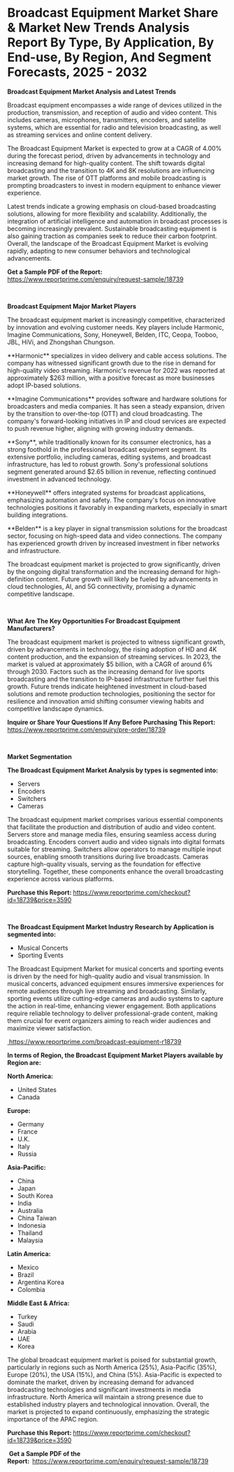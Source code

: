 <p><h1>Broadcast Equipment Market Share & Market New Trends Analysis Report By Type, By Application, By End-use, By Region, And Segment Forecasts, 2025 - 2032</h1></p><p><strong>Broadcast Equipment Market Analysis and Latest Trends</strong></p>
<p><p>Broadcast equipment encompasses a wide range of devices utilized in the production, transmission, and reception of audio and video content. This includes cameras, microphones, transmitters, encoders, and satellite systems, which are essential for radio and television broadcasting, as well as streaming services and online content delivery.</p><p>The Broadcast Equipment Market is expected to grow at a CAGR of 4.00% during the forecast period, driven by advancements in technology and increasing demand for high-quality content. The shift towards digital broadcasting and the transition to 4K and 8K resolutions are influencing market growth. The rise of OTT platforms and mobile broadcasting is prompting broadcasters to invest in modern equipment to enhance viewer experience.</p><p>Latest trends indicate a growing emphasis on cloud-based broadcasting solutions, allowing for more flexibility and scalability. Additionally, the integration of artificial intelligence and automation in broadcast processes is becoming increasingly prevalent. Sustainable broadcasting equipment is also gaining traction as companies seek to reduce their carbon footprint. Overall, the landscape of the Broadcast Equipment Market is evolving rapidly, adapting to new consumer behaviors and technological advancements.</p></p>
<p><strong>Get a Sample PDF of the Report:&nbsp;</strong> <a href="https://www.reportprime.com/enquiry/request-sample/18739?utm_campaign=4599&utm_medium=2&utm_source=Github&utm_content=ia&utm_term=18052025&utm_id=broadcast-equipment">https://www.reportprime.com/enquiry/request-sample/18739</a></p>
<p>&nbsp;</p>
<p><strong>Broadcast Equipment Major Market Players</strong></p>
<p><p>The broadcast equipment market is increasingly competitive, characterized by innovation and evolving customer needs. Key players include Harmonic, Imagine Communications, Sony, Honeywell, Belden, ITC, Ceopa, Tooboo, JBL, HiVi, and Zhongshan Chungson.</p><p>**Harmonic** specializes in video delivery and cable access solutions. The company has witnessed significant growth due to the rise in demand for high-quality video streaming. Harmonic's revenue for 2022 was reported at approximately $263 million, with a positive forecast as more businesses adopt IP-based solutions.</p><p>**Imagine Communications** provides software and hardware solutions for broadcasters and media companies. It has seen a steady expansion, driven by the transition to over-the-top (OTT) and cloud broadcasting. The company's forward-looking initiatives in IP and cloud services are expected to push revenue higher, aligning with growing industry demands.</p><p>**Sony**, while traditionally known for its consumer electronics, has a strong foothold in the professional broadcast equipment segment. Its extensive portfolio, including cameras, editing systems, and broadcast infrastructure, has led to robust growth. Sony's professional solutions segment generated around $2.65 billion in revenue, reflecting continued investment in advanced technology.</p><p>**Honeywell** offers integrated systems for broadcast applications, emphasizing automation and safety. The company's focus on innovative technologies positions it favorably in expanding markets, especially in smart building integrations.</p><p>**Belden** is a key player in signal transmission solutions for the broadcast sector, focusing on high-speed data and video connections. The company has experienced growth driven by increased investment in fiber networks and infrastructure.</p><p>The broadcast equipment market is projected to grow significantly, driven by the ongoing digital transformation and the increasing demand for high-definition content. Future growth will likely be fueled by advancements in cloud technologies, AI, and 5G connectivity, promising a dynamic competitive landscape.</p></p>
<p>&nbsp;</p>
<p><strong>What Are The Key Opportunities For Broadcast Equipment Manufacturers?</strong></p>
<p><p>The broadcast equipment market is projected to witness significant growth, driven by advancements in technology, the rising adoption of HD and 4K content production, and the expansion of streaming services. In 2023, the market is valued at approximately $5 billion, with a CAGR of around 6% through 2030. Factors such as the increasing demand for live sports broadcasting and the transition to IP-based infrastructure further fuel this growth. Future trends indicate heightened investment in cloud-based solutions and remote production technologies, positioning the sector for resilience and innovation amid shifting consumer viewing habits and competitive landscape dynamics.</p></p>
<p><strong>Inquire or Share Your Questions If Any Before Purchasing This Report:</strong> <a href="https://www.reportprime.com/enquiry/pre-order/18739?utm_campaign=4599&utm_medium=2&utm_source=Github&utm_content=ia&utm_term=18052025&utm_id=broadcast-equipment">https://www.reportprime.com/enquiry/pre-order/18739</a></p>
<p>&nbsp;</p>
<p><strong>Market Segmentation</strong></p>
<p><strong>The Broadcast Equipment Market Analysis by types is segmented into:</strong></p>
<p><ul><li>Servers</li><li>Encoders</li><li>Switchers</li><li>Cameras</li></ul></p>
<p><p>The broadcast equipment market comprises various essential components that facilitate the production and distribution of audio and video content. Servers store and manage media files, ensuring seamless access during broadcasting. Encoders convert audio and video signals into digital formats suitable for streaming. Switchers allow operators to manage multiple input sources, enabling smooth transitions during live broadcasts. Cameras capture high-quality visuals, serving as the foundation for effective storytelling. Together, these components enhance the overall broadcasting experience across various platforms.</p></p>
<p><strong>Purchase this Report:&nbsp;</strong><a href="https://www.reportprime.com/checkout?id=18739&price=3590&utm_campaign=4599&utm_medium=2&utm_source=Github&utm_content=ia&utm_term=18052025&utm_id=broadcast-equipment">https://www.reportprime.com/checkout?id=18739&price=3590</a></p>
<p>&nbsp;</p>
<p><strong>The Broadcast Equipment Market Industry Research by Application is segmented into:</strong></p>
<p><ul><li>Musical Concerts</li><li>Sporting Events</li></ul></p>
<p><p>The Broadcast Equipment Market for musical concerts and sporting events is driven by the need for high-quality audio and visual transmission. In musical concerts, advanced equipment ensures immersive experiences for remote audiences through live streaming and broadcasting. Similarly, sporting events utilize cutting-edge cameras and audio systems to capture the action in real-time, enhancing viewer engagement. Both applications require reliable technology to deliver professional-grade content, making them crucial for event organizers aiming to reach wider audiences and maximize viewer satisfaction.</p></p>
<p><a href="https://www.reportprime.com/broadcast-equipment-r18739?utm_campaign=4599&utm_medium=2&utm_source=Github&utm_content=ia&utm_term=18052025&utm_id=broadcast-equipment">&nbsp;https://www.reportprime.com/broadcast-equipment-r18739</a></p>
<p><strong>In terms of Region, the Broadcast Equipment Market Players available by Region are:</strong></p>
<p>
    <p> <strong> North America: </strong>
        <ul>
            <li>United States</li>
            <li>Canada</li>
        </ul>
        </p> 
    <p> <strong> Europe: </strong>
        <ul>
            <li>Germany</li>
            <li>France</li>
            <li>U.K.</li>
            <li>Italy</li>
            <li>Russia</li>
        </ul>
        </p> 
    <p> <strong> Asia-Pacific: </strong>
        <ul>
            <li>China</li>
            <li>Japan</li>
            <li>South Korea</li>
            <li>India</li>
            <li>Australia</li>
            <li>China Taiwan</li>
            <li>Indonesia</li>
            <li>Thailand</li>
            <li>Malaysia</li>
        </ul>
        </p> 
    <p> <strong> Latin America: </strong>
        <ul>
            <li>Mexico</li>
            <li>Brazil</li>
            <li>Argentina Korea</li>
            <li>Colombia</li>
        </ul>
        </p> 
    <p> <strong> Middle East & Africa: </strong>
        <ul>
            <li>Turkey</li>
            <li>Saudi</li>
            <li>Arabia</li>
            <li>UAE</li>
            <li>Korea</li>
        </ul>
    </p>
    </p>
<p><p>The global broadcast equipment market is poised for substantial growth, particularly in regions such as North America (25%), Asia-Pacific (35%), Europe (20%), the USA (15%), and China (5%). Asia-Pacific is expected to dominate the market, driven by increasing demand for advanced broadcasting technologies and significant investments in media infrastructure. North America will maintain a strong presence due to established industry players and technological innovation. Overall, the market is projected to expand continuously, emphasizing the strategic importance of the APAC region.</p></p>
<p><strong>Purchase this Report: </strong><a href="https://www.reportprime.com/checkout?id=18739&price=3590&utm_campaign=4599&utm_medium=2&utm_source=Github&utm_content=ia&utm_term=18052025&utm_id=broadcast-equipment">https://www.reportprime.com/checkout?id=18739&price=3590</a></p>
<p>&nbsp;<strong>Get a Sample PDF of the Report:&nbsp;&nbsp;</strong><a href="https://www.reportprime.com/enquiry/request-sample/18739?utm_campaign=4599&utm_medium=2&utm_source=Github&utm_content=ia&utm_term=18052025&utm_id=broadcast-equipment">https://www.reportprime.com/enquiry/request-sample/18739</a></p>
<p><strong></strong></p>
<p><p></p><p></p><p></p></p>